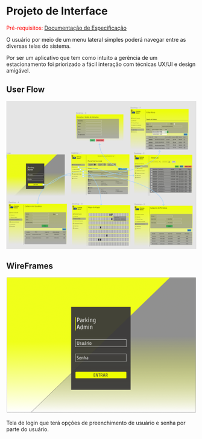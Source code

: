 
# Projeto de Interface

<span style="color:red">Pré-requisitos: <a href="2-Especificação do Projeto.md"> Documentação de Especificação</a></span>

O usuário por meio de um menu lateral simples poderá navegar entre as diversas telas do sistema.

Por ser um aplicativo que tem como intuito a gerência de um estacionamento foi priorizado a fácil interação com técnicas UX/UI e design amigável. 

## User Flow

![Exemplo de UserFlow](https://github.com/ICEI-PUC-Minas-PMV-SInt/pmv-sint-2021-2-e2-proj-web-t1-sint_2021_02_e2_grupo_03/blob/main/docs/img/WireFrame%20Completo.png)


## WireFrames

![tela de login](img/frame_1.png)

Tela de login que terá opções de preenchimento de usuário e senha por parte do usuário.



